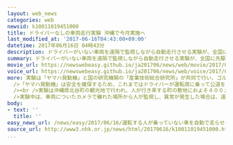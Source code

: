 ```yaml
---
layout: web_news
categories: web
newsid: k10011019451000
title: ドライバーなしの車両走行実験 沖縄で今月実施へ
last_modified_at: '2017-06-16T04:43:00+09:00'
datetime: 2017年06月16日 04時43分
description: ドライバーがいない車両を遠隔で監視しながら自動走行させる実験が、全国に先駆けて沖縄県で今月から実施されることになりました。経済産業省は、今後、観光客や高齢者の移動手段として全国で活用を広げたいとしています。
summary: ドライバーがいない車両を遠隔で監視しながら自動走行させる実験が、全国に先駆けて沖縄県で今月から実施されることになりました。経済産業省は、今後、観光客や高齢者の移動手段として全国で活用を広げたいとしています。
movie_url: https://newswebeasy.github.io/ja201706/news/web/movie/2017/06/16/k10011019451000.mp4
voice_url: https://newswebeasy.github.io/ja201706/news/web/voice/2017/06/16/k10011019451000.mp3
more: 実験は「ヤマハ発動機」と国の研究機関の「産業技術総合研究所」が共同で行い、ゴルフ場などで使われている電動カートを改良した車両を使います。<br /><br
  />「ヤマハ発動機」は安全を確保するため、これまではドライバーが運転席に乗って公道を自動走行させる実験を行ってきましたが、今月２６日からドライバーがいない車両を走行させる実験を、初めて実施することになりました。<br
  /><br />実験は沖縄県北谷町の観光地で行われ、人が行き来する町の敷地におよそ４００メートルにわたって誘導線を埋め込みます。<br />車両はセンサーで誘導線を読み取りながら時速１０キロ程度で自動走行し、前方に人や障害物を確認すると自動的に停止します。<br
  />実験中は、車両についたカメラで離れた場所から人が監視し、異常が発生した場合は、遠隔操作で対応するということです。<br /><br />経済産業省は今回の実験などで安全性が確認できれば、観光客や、過疎地の高齢者の移動手段として、全国で活用を広げたいとしています。
body:
- text: ''
  title: ''
easy_news_url: /news/easy/2017/06/16/運転する人が乗っていない車を自動で走らせる実験を行う/
source_url: http://www3.nhk.or.jp/news/html/20170616/k10011019451000.html
...
```


